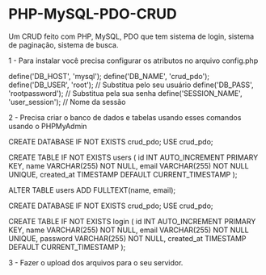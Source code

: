 # PHP-MySQL-PDO-CRUD
Um CRUD feito com PHP, MySQL, PDO que tem sistema de login, sistema de paginação, sistema de busca.

1 - Para instalar você precisa configurar os atributos no arquivo config.php

define('DB_HOST', 'mysql');
define('DB_NAME', 'crud_pdo');
define('DB_USER', 'root'); // Substitua pelo seu usuário
define('DB_PASS', 'rootpassword'); // Substitua pela sua senha
define('SESSION_NAME', 'user_session'); // Nome da sessão

2 - Precisa criar o banco de dados e tabelas usando esses comandos usando o PHPMyAdmin

CREATE DATABASE IF NOT EXISTS crud_pdo;
USE crud_pdo;

CREATE TABLE IF NOT EXISTS users (
    id INT AUTO_INCREMENT PRIMARY KEY,
    name VARCHAR(255) NOT NULL,
    email VARCHAR(255) NOT NULL UNIQUE,
    created_at TIMESTAMP DEFAULT CURRENT_TIMESTAMP
);

ALTER TABLE users ADD FULLTEXT(name, email);

CREATE DATABASE IF NOT EXISTS crud_pdo;
USE crud_pdo;

CREATE TABLE IF NOT EXISTS login (
    id INT AUTO_INCREMENT PRIMARY KEY,
    name VARCHAR(255) NOT NULL,
    email VARCHAR(255) NOT NULL UNIQUE,
    password VARCHAR(255) NOT NULL,
    created_at TIMESTAMP DEFAULT CURRENT_TIMESTAMP
);

3 - Fazer o upload dos arquivos para o seu servidor.
